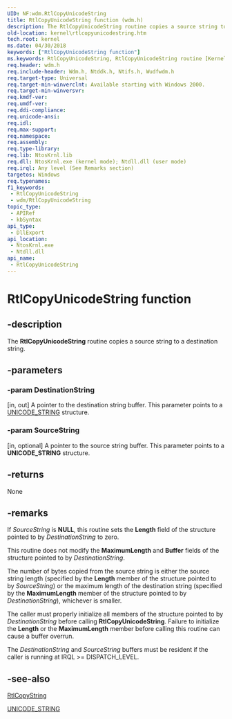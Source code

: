 ```yaml
---
UID: NF:wdm.RtlCopyUnicodeString
title: RtlCopyUnicodeString function (wdm.h)
description: The RtlCopyUnicodeString routine copies a source string to a destination string.
old-location: kernel\rtlcopyunicodestring.htm
tech.root: kernel
ms.date: 04/30/2018
keywords: ["RtlCopyUnicodeString function"]
ms.keywords: RtlCopyUnicodeString, RtlCopyUnicodeString routine [Kernel-Mode Driver Architecture], k109_5d0b341c-a440-4137-bdc3-77e0da0db58c.xml, kernel.rtlcopyunicodestring, wdm/RtlCopyUnicodeString
req.header: wdm.h
req.include-header: Wdm.h, Ntddk.h, Ntifs.h, Wudfwdm.h
req.target-type: Universal
req.target-min-winverclnt: Available starting with Windows 2000.
req.target-min-winversvr: 
req.kmdf-ver: 
req.umdf-ver: 
req.ddi-compliance: 
req.unicode-ansi: 
req.idl: 
req.max-support: 
req.namespace: 
req.assembly: 
req.type-library: 
req.lib: NtosKrnl.lib
req.dll: NtosKrnl.exe (kernel mode); Ntdll.dll (user mode)
req.irql: Any level (See Remarks section)
targetos: Windows
req.typenames: 
f1_keywords:
 - RtlCopyUnicodeString
 - wdm/RtlCopyUnicodeString
topic_type:
 - APIRef
 - kbSyntax
api_type:
 - DllExport
api_location:
 - NtosKrnl.exe
 - Ntdll.dll
api_name:
 - RtlCopyUnicodeString
---
```


# RtlCopyUnicodeString function


## -description

The <b>RtlCopyUnicodeString</b> routine copies a source string to a destination string.

## -parameters

### -param DestinationString 

[in, out]
A pointer to the destination string buffer. This parameter points to a <a href="/windows/win32/api/ntdef/ns-ntdef-_unicode_string">UNICODE_STRING</a> structure.

### -param SourceString 

[in, optional]
A pointer to the source string buffer. This parameter points to a <b>UNICODE_STRING</b> structure.

## -returns

None

## -remarks

If <i>SourceString</i> is <b>NULL</b>, this routine sets the <b>Length</b> field of the structure pointed to by <i>DestinationString</i> to zero.

This routine does not modify the <b>MaximumLength</b> and <b>Buffer</b> fields of the structure pointed to by <i>DestinationString</i>.

The number of bytes copied from the source string is either the source string length (specified by the <b>Length</b> member of the structure pointed to by <i>SourceString</i>) or the maximum length of the destination string (specified by the <b>MaximumLength</b> member of the structure pointed to by <i>DestinationString</i>), whichever is smaller.

The caller must properly initialize all members of the structure pointed to by <i>DestinationString</i> before calling <b>RtlCopyUnicodeString</b>. Failure to initialize the <b>Length</b> or the <b>MaximumLength</b> member before calling this routine can cause a buffer overrun.

The <i>DestinationString</i> and <i>SourceString</i> buffers must be resident if the caller is running at IRQL >= DISPATCH_LEVEL.

## -see-also

<a href="/windows-hardware/drivers/ddi/ntddk/nf-ntddk-rtlcopystring">RtlCopyString</a>



<a href="/windows/win32/api/ntdef/ns-ntdef-_unicode_string">UNICODE_STRING</a>
